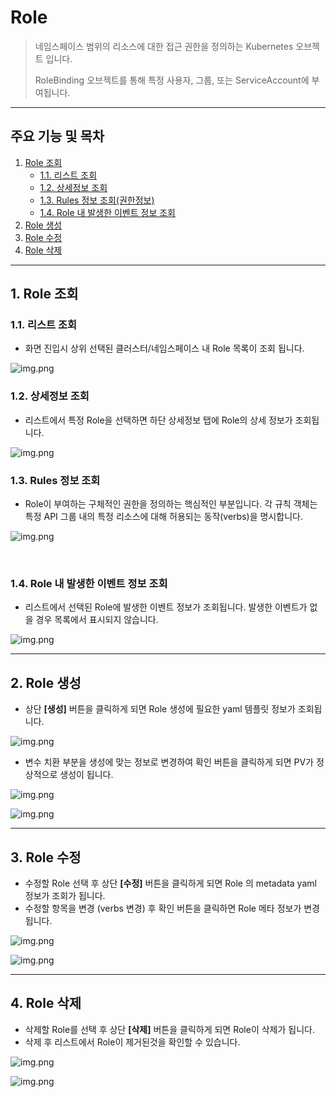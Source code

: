 # Role

> 네임스페이스 범위의 리소스에 대한 접근 권한을 정의하는 Kubernetes 오브젝트 입니다.
>
> RoleBinding 오브젝트를 통해 특정 사용자, 그룹, 또는 ServiceAccount에 부여됩니다.

--- 

## **주요 기능 및 목차**
1. [Role 조회](#1-role-조회)
    * [1.1. 리스트 조회](#11-리스트-조회)
    * [1.2. 상세정보 조회](#12-상세정보-조회)
    * [1.3. Rules 정보 조회(권한정보)](#13-rules-정보-조회)
    * [1.4. Role 내 발생한 이벤트 정보 조회](#14-role-내-발생한-이벤트-정보-조회)
2. [Role 생성](#2-role-생성)
3. [Role 수정](#3-role-수정)
4. [Role 삭제](#4-role-삭제)

---

## 1. Role 조회
### 1.1. 리스트 조회
* 화면 진입시 상위 선택된 클러스터/네임스페이스 내 Role 목록이 조회 됩니다.

![img.png](img/role_list.png)

### 1.2. 상세정보 조회
* 리스트에서 특정 Role을 선택하면 하단 상세정보 탭에 Role의 상세 정보가 조회됩니다.

![img.png](img/role_info.png)

### 1.3. Rules 정보 조회
* Role이 부여하는 구체적인 권한을 정의하는 핵심적인 부분입니다. 각 규칙 객체는 특정 API 그룹 내의 특정 리소스에 대해 허용되는 동작(verbs)을 명시합니다.

![img.png](img/role_rules.png)

<br>

### 1.4. Role 내 발생한 이벤트 정보 조회
* 리스트에서 선택된 Role에 발생한 이벤트 정보가 조회됩니다. 발생한 이벤트가 없을 경우 목록에서 표시되지 않습니다.

![img.png](img/role_event.png)

---

## 2. Role 생성
* 상단 **[생성]** 버튼을 클릭하게 되면 Role 생성에 필요한 yaml 템플릿 정보가 조회됩니다.

![img.png](img/role_create_template.png)
* 변수 치환 부분을 생성에 맞는 정보로 변경하여 확인 버튼을 클릭하게 되면 PV가 정상적으로 생성이 됩니다.

![img.png](img/role_create_yaml.png)

![img.png](img/role_create_result.png)

---

## 3. Role 수정
* 수정할 Role 선택 후 상단 **[수정]** 버튼을 클릭하게 되면 Role 의 metadata yaml 정보가 조회가 됩니다.
* 수정할 항목을 변경 (verbs 변경) 후 확인 버튼을 클릭하면 Role 메타 정보가 변경됩니다.

![img.png](img/role_modify.png)

![img.png](img/role_modify_result.png)

--- 

## 4. Role 삭제
* 삭제할 Role를 선택 후 상단 **[삭제]** 버튼을 클릭하게 되면 Role이 삭제가 됩니다.
* 삭제 후 리스트에서 Role이 제거된것을 확인할 수 있습니다.

![img.png](img/role_delete.png)

![img.png](img/role_delete_result.png)